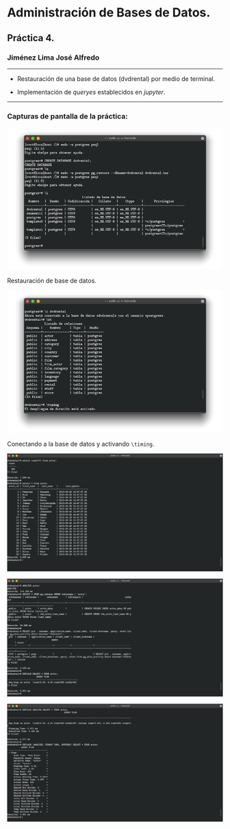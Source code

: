 # Administración de Bases de Datos.
## Práctica 4.
### Jiménez Lima José Alfredo

---

- Restauración de una base de datos (dvdrental) por medio de terminal.
* Implementación de *queryes* establecidos en *jupyter*.

---

### Capturas de pantalla de la práctica:

![pantalla 1][1]

Restauración de base de datos.


![pantalla 2][2]

Conectando a la base de datos y activando `\timing`.


![pantalla 3][3]


![pantalla 4][4]


![pantalla 5][5]

[1]: img/1.png
[2]: img/2.png
[3]: img/3.png
[4]: img/4.png
[5]: img/5.png